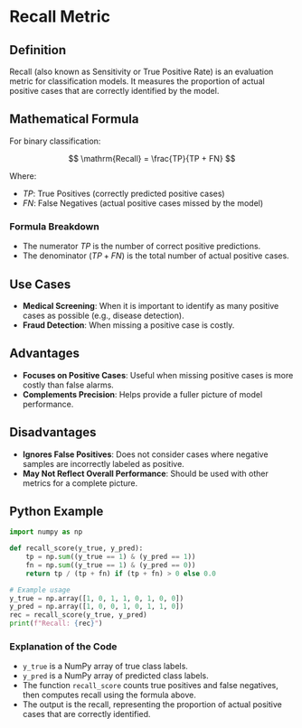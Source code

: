 # Recall Metric

## Definition
Recall (also known as Sensitivity or True Positive Rate) is an evaluation metric for classification models. It measures the proportion of actual positive cases that are correctly identified by the model.

## Mathematical Formula
For binary classification:

$$
\mathrm{Recall} = \frac{TP}{TP + FN}
$$

Where:
- $TP$: True Positives (correctly predicted positive cases)
- $FN$: False Negatives (actual positive cases missed by the model)

### Formula Breakdown
- The numerator $TP$ is the number of correct positive predictions.
- The denominator $(TP + FN)$ is the total number of actual positive cases.

## Use Cases
- **Medical Screening**: When it is important to identify as many positive cases as possible (e.g., disease detection).
- **Fraud Detection**: When missing a positive case is costly.

## Advantages
- **Focuses on Positive Cases**: Useful when missing positive cases is more costly than false alarms.
- **Complements Precision**: Helps provide a fuller picture of model performance.

## Disadvantages
- **Ignores False Positives**: Does not consider cases where negative samples are incorrectly labeled as positive.
- **May Not Reflect Overall Performance**: Should be used with other metrics for a complete picture.

## Python Example
```python
import numpy as np

def recall_score(y_true, y_pred):
    tp = np.sum((y_true == 1) & (y_pred == 1))
    fn = np.sum((y_true == 1) & (y_pred == 0))
    return tp / (tp + fn) if (tp + fn) > 0 else 0.0

# Example usage
y_true = np.array([1, 0, 1, 1, 0, 1, 0, 0])
y_pred = np.array([1, 0, 0, 1, 0, 1, 1, 0])
rec = recall_score(y_true, y_pred)
print(f"Recall: {rec}")
```

### Explanation of the Code
- `y_true` is a NumPy array of true class labels.
- `y_pred` is a NumPy array of predicted class labels.
- The function `recall_score` counts true positives and false negatives, then computes recall using the formula above.
- The output is the recall, representing the proportion of actual positive cases that are correctly identified. 